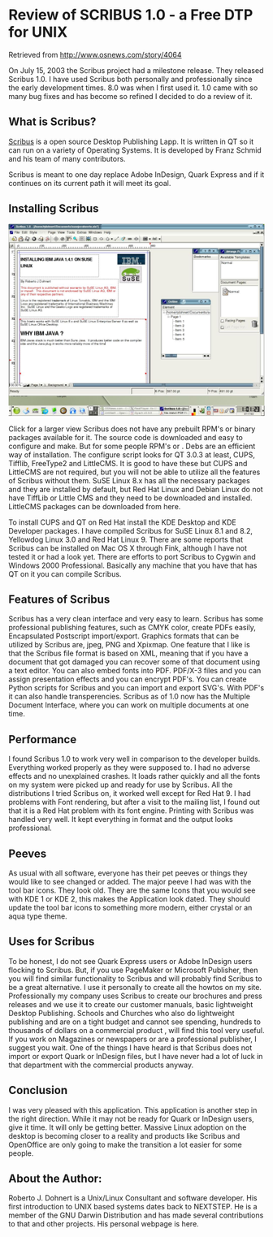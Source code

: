 # Review of SCRIBUS 1.0 - a Free DTP for UNIX

Retrieved from <http://www.osnews.com/story/4064>

On July 15, 2003 the Scribus project had a milestone release. They released Scribus 1.0. I have used Scribus both personally and professionally since the early development times. 8.0 was when I first used it. 1.0 came with so many bug fixes and has become so refined I decided to do a review of it.

## What is Scribus?

[Scribus](http://web2.altmuehlnet.de/fschmid) is a open source Desktop Publishing Lapp. It is written in QT so it can run on a variety of Operating Systems. It is developed by Franz Schmid and his team of many contributors.

Scribus is meant to one day replace Adobe InDesign, Quark Express and if it continues on its current path it will meet its goal.

## Installing Scribus

![Screenshot](scribus.jpg)

Click for a larger view Scribus does not have any prebuilt RPM's or binary packages available for it. The source code is downloaded and easy to configure and make. But for some people RPM's or . Debs are an efficient way of installation. The configure script looks for QT 3.0.3 at least, CUPS, Tifflib, FreeType2 and LittleCMS. It is good to have these but CUPS and LittleCMS are not required, but you will not be able to utilize all the features of Scribus without them. SuSE Linux 8.x has all the necessary packages and they are installed by default, but Red Hat Linux and Debian Linux do not have TiffLib or Little CMS and they need to be downloaded and installed. LittleCMS packages can be downloaded from here.

To install CUPS and QT on Red Hat install the KDE Desktop and KDE Developer packages. I have compiled Scribus for SuSE Linux 8.1 and 8.2, Yellowdog Linux 3.0 and Red Hat Linux 9. There are some reports that Scribus can be installed on Mac OS X through Fink, although I have not tested it or had a look yet. There are efforts to port Scribus to Cygwin and Windows 2000 Professional. Basically any machine that you have that has QT on it you can compile Scribus.

## Features of Scribus

Scribus has a very clean interface and very easy to learn. Scribus has some professional publishing features, such as CMYK color, create PDFs easily, Encapsulated Postscript import/export. Graphics formats that can be utilized by Scribus are, jpeg, PNG and Xpixmap. One feature that I like is that the Scribus file format is based on XML, meaning that if you have a document that got damaged you can recover some of that document using a text editor. You can also embed fonts into PDF. PDF/X-3 files and you can assign presentation effects and you can encrypt PDF's. You can create Python scripts for Scribus and you can import and export SVG's. With PDF's it can also handle transperencies. Scribus as of 1.0 now has the Multiple Document Interface, where you can work on multiple documents at one time.

## Performance

I found Scribus 1.0 to work very well in comparison to the developer builds. Everything worked properly as they were supposed to. I had no adverse effects and no unexplained crashes. It loads rather quickly and all the fonts on my system were picked up and ready for use by Scribus. All the distributions I tried Scribus on, it worked well except for Red Hat 9. I had problems with Font rendering, but after a visit to the mailing list, I found out that it is a Red Hat problem with its font engine. Printing with Scribus was handled very well. It kept everything in format and the output looks professional.

## Peeves

As usual with all software, everyone has their pet peeves or things they would like to see changed or added. The major peeve I had was with the tool bar icons. They look old. They are the same Icons that you would see with KDE 1 or KDE 2, this makes the Application look dated. They should update the tool bar icons to something more modern, either crystal or an aqua type theme.

## Uses for Scribus

To be honest, I do not see Quark Express users or Adobe InDesign users flocking to Scribus. But, if you use PageMaker or Microsoft Publisher, then you will find similar functionality to Scribus and will probably find Scribus to be a great alternative. I use it personally to create all the howtos on my site. Professionally my company uses Scribus to create our brochures and press releases and we use it to create our customer manuals, basic lightweight Desktop Publishing. Schools and Churches who also do lightweight publishing and are on a tight budget and cannot see spending, hundreds to thousands of dollars on a commercial product , will find this tool very useful. If you work on Magazines or newspapers or are a professional publisher, I suggest you wait. One of the things I have heard is that Scribus does not import or export Quark or InDesign files, but I have never had a lot of luck in that department with the commercial products anyway.

## Conclusion

I was very pleased with this application. This application is another step in the right direction. While it may not be ready for Quark or InDesign users, give it time. It will only be getting better. Massive Linux adoption on the desktop is becoming closer to a reality and products like Scribus and OpenOffice are only going to make the transition a lot easier for some people.

## About the Author:
Roberto J. Dohnert is a Unix/Linux Consultant and software developer. His first introduction to UNIX based systems dates back to NEXTSTEP. He is a member of the GNU Darwin Distribution and has made several contributions to that and other projects. His personal webpage is here.

